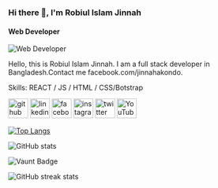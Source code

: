 ### Hi there 👋, I'm Robiul Islam Jinnah
#### Web Developer
![Web Developer](https://imagekit.io/tools/asset-public-link?detail=%7B%22name%22%3A%2220250315_114440.jpg%22%2C%22type%22%3A%22image%2Fjpeg%22%2C%22signedurl_expire%22%3A%222028-03-14T06%3A18%3A05.140Z%22%2C%22signedUrl%22%3A%22https%3A%2F%2Fmedia-hosting.imagekit.io%2F%2F105383261dab4133%2F20250315_114440.jpg%3FExpires%3D1836627485%26Key-Pair-Id%3DK2ZIVPTIP2VGHC%26Signature%3DebJTG5njHy9NG9FtKnO~BTGrLo3J~LWUgvM2ScEWaWb0wDHqTLiKqaNTJ5fHUNoGq5dYsUAKwiHDxEpBpSBmhkpe9K~vEf8qOHmZD3B5vMM0HVs645aNglQUfHSdAJTwdspwhYTUHSMvlfza6ja7PQhAGxmIYJQKTNaUYHEv0hSa4X~K51dUl-Htf3sz4kK6oCSg46tYKyxCCkN9YbKHoyc6CxPCd0IXQQaSoMpY6v96Nzcu0zTQNgMp7LKGuzuww4Vunq5vxsUiPpIYge4lFX8m3Zyvw1JBCjnfecWeQd8-sc4wYAmuuhttps://www.facebook.com/mdjinnahakondo/posts/https://www.facebook.com/mdjinnahakondo/posts/https://imagekit.io/tools/asset-public-link?detail=%7B%22name%22%3A%2220250315_114440.jpg%22%2C%22type%22%3A%22image%2Fjpeg%22%2C%22signedurl_expire%22%3A%222028-03-14T06%3A39%3A14.081Z%22%2C%22signedUrl%22%3A%22https%3A%2F%2Fmedia-hosting.imagekit.io%2F%2F368b5911b156426c%2F20250315_114440.jpg%3FExpires%3D1836628754%26Key-Pair-Id%3DK2ZIVPTIP2VGHC%26Signature%3DAsFyRSVwFdgu2cJR3SJlvBL4SO4v3C9J5rNC497xcIRQhtlUGa9WadmUXZuuTLk1nZAW8F3iPPg-iW71jzgy5pYXjNenyXW2pSYCczJIDwOYyl6v9A2WTuuqee00CaqDVz05ogXS67SNgM6a5IEVvFCYct~mTJsyZAV5iV-~xFj-ziVw5S-AdDnbGaAYTY8Bo8Fot2kiEUzN32deK9RSLf~elpya4FotpDYEld348GkYR38QDBKSWv~sH2FIUmyS1hKZqaOnSJ4Q8AP-xPN177cEYLu1tK6jRXTpy1S7jOyvnncUczEeKesuD-RbIT2HXZDTCplW2pUOUBBMoO1h9g__%22%7D~tCGnd7SqaSIsDhjwA__%22%7D)

Hello, this is Robiul Islam Jinnah. I am a full stack developer in Bangladesh.Contact me facebook.com/jinnahakondo.

Skills:  REACT / JS / HTML / CSS/Botstrap



[<img src='https://cdn.jsdelivr.net/npm/simple-icons@3.0.1/icons/github.svg' alt='github' height='40'>](https://github.com/jinnahakondo)  [<img src='https://cdn.jsdelivr.net/npm/simple-icons@3.0.1/icons/linkedin.svg' alt='linkedin' height='40'>](https://www.linkedin.com/in/jinnahakondo/)  [<img src='https://cdn.jsdelivr.net/npm/simple-icons@3.0.1/icons/facebook.svg' alt='facebook' height='40'>](https://www.facebook.com/mdjinnahakondo)  [<img src='https://cdn.jsdelivr.net/npm/simple-icons@3.0.1/icons/instagram.svg' alt='instagram' height='40'>](https://www.instagram.com/jinnahakondo/)  [<img src='https://cdn.jsdelivr.net/npm/simple-icons@3.0.1/icons/twitter.svg' alt='twitter' height='40'>](https://twitter.com/jinnahakond)  [<img src='https://cdn.jsdelivr.net/npm/simple-icons@3.0.1/icons/youtube.svg' alt='YouTube' height='40'>](https://www.youtube.com/channel/jinnahakondo)  

[![Top Langs](https://github-readme-stats.vercel.app/api/top-langs/?username=jinnahakondo)](https://github.com/anuraghazra/github-readme-stats)

![GitHub stats](https://github-readme-stats.vercel.app/api?username=jinnahakondo&show_icons=true&count_private=true)  

![Vaunt Badge](https://api.vaunt.dev/v1/github/entities/jinnahakondo/contributions?format=svg&private=true)  

![GitHub streak stats](https://streak-stats.demolab.com/?user=jinnahakondo)  

